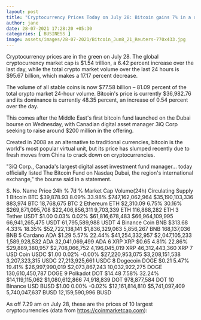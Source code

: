 ```yaml
---
layout: post
title: "Cryptocurrency Prices Today on July 28: Bitcoin gains 7% in a day"
author: jane 
date: 28-07-2021 17:28:20 +05:30 
categories: [ BUSINESS ] 
image: assets/images/28-07-2021/Bitcoin_Jun8_21_Reuters-770x433.jpg
---
```

Cryptocurrency prices are in the green on July 28. The global cryptocurrency market cap is $1.54 trillion, a 6.42 percent increase over the last day, while the total crypto market volume over the last 24 hours is $95.67 billion, which makes a 17.17 percent decrease.

The volume of all stable coins is now $77.58 billion – 81.09 percent of the total crypto market 24-hour volume. Bitcoin's price is currently $36,982.76 and its dominance is currently 48.35 percent, an increase of 0.54 percent over the day.

This comes after the Middle East's first bitcoin fund launched on the Dubai bourse on Wednesday, with Canadian digital asset manager 3iQ Corp seeking to raise around $200 million in the offering.

Created in 2008 as an alternative to traditional currencies, bitcoin is the world's most popular virtual unit, but its price has slumped recently due to fresh moves from China to crack down on cryptocurrencies.

"3iQ Corp., Canada's largest digital asset investment fund manager... today officially listed The Bitcoin Fund on Nasdaq Dubai, the region's international exchange," the bourse said in a statement.

S. No. Name Price 24h % 7d % Market Cap Volume(24h) Circulating Supply 1 Bitcoin BTC $39,878.93 8.09% 33.98% $747,162,062,964 $35,190,103,336 883,974 BTC 18,768,675 BTC 2 Ethereum ETH $2,310.09 6.75% 30.16% $269,871,095,708 $22,406,856,311 9,703,339 ETH 116,868,282 ETH 3 Tether USDT $1.00 0.03% 0.02% $61,816,678,483 $66,964,109,995 66,941,265,475 USDT 61,795,589,988 USDT 4 Binance Coin BNB $313.68 4.33% 18.35% $52,722,138,141 $1,836,329,063 5,856,267 BNB 168,137,036 BNB 5 Cardano ADA $1.29 5.57% 22.44% $41,254,332,957 $2,047,105,233 1,589,928,532 ADA 32,041,069,499 ADA 6 XRP XRP $0.65 4.81% 22.86% $29,889,380,957 $2,708,066,752 4,196,045,019 XRP 46,312,443,360 XRP 7 USD Coin USDC $1.00 0.02% -0.00% $27,220,953,075 $3,208,151,538 3,207,323,315 USDC 27,213,925,661 USDC 8 Dogecoin DOGE $0.21 5.47% 19.41% $26,997,990,019 $2,073,867,243 10,032,922,275 DOGE 130,610,450,787 DOGE 9 Polkadot DOT $14.48 7.58% 32.24% $14,119,115,062 $1,080,612,866 74,918,839 DOT 978,877,584 DOT 10 Binance USD BUSD $1.00 0.00% -0.02% $12,161,814,810 $5,741,097,409 5,740,047,637 BUSD 12,159,590,996 BUSD

As off 7.29 am on July 28, these are the prices of 10 largest cryptocurrencies (data from https://coinmarketcap.com):